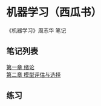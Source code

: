 # 机器学习（西瓜书）
《机器学习》周志华 笔记

## 笔记列表
[第一章 绪论](http://www.cnblogs.com/lyu0709/p/6941548.html) 
<br>
[第二章 模型评估与选择](http://www.cnblogs.com/lyu0709/p/7002820.html)

## 练习


